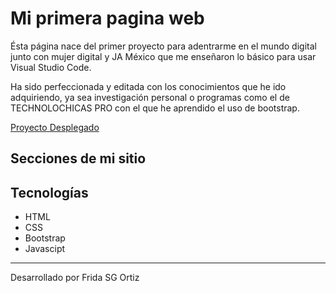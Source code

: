# Mi primera pagina web

Ésta página nace del primer proyecto para adentrarme en el mundo digital junto con mujer digital y JA México que me enseñaron lo básico para usar Visual Studio Code.

Ha sido perfeccionada y editada con los conocimientos que he ido adquiriendo, ya sea investigación personal o programas como el de TECHNOLOCHICAS PRO con el que he aprendido el uso de bootstrap.

[Proyecto Desplegado](https://otirev.vercel.app/)

## Secciones de mi sitio



## Tecnologías

* HTML
* CSS
* Bootstrap
* Javascipt

---

Desarrollado por Frida SG Ortiz

